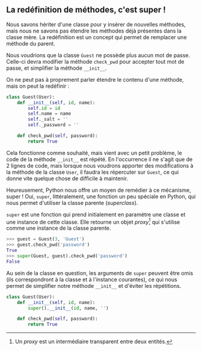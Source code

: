 ## La redéfinition de méthodes, c'est super !

Nous savons hériter d'une classe pour y insérer de nouvelles méthodes, mais nous ne savons pas étendre les méthodes déjà présentes dans la classe mère.
La redéfinition est un concept qui permet de remplacer une méthode du parent.

Nous voudrions que la classe `Guest` ne possède plus aucun mot de passe. Celle-ci devra modifier la méthode `check_pwd` pour accepter tout mot de passe, et simplifier la méthode `__init__`.

On ne peut pas à proprement parler étendre le contenu d'une méthode, mais on peut la redéfinir :

```python
class Guest(User):
    def __init__(self, id, name):
        self.id = id
        self.name = name
        self._salt = ''
        self._password = ''

    def check_pwd(self, password):
        return True
```

Cela fonctionne comme souhaité, mais vient avec un petit problème, le code de la méthode `__init__` est répété.
En l'occurrence il ne s'agit que de 2 lignes de code, mais lorsque nous voudrons apporter des modifications à la méthode de la classe `User`, il faudra les répercuter sur `Guest`, ce qui donne vite quelque chose de difficile à maintenir.

Heureusement, Python nous offre un moyen de remédier à ce mécanisme, super !
Oui, `super`, littéralement, une fonction un peu spéciale en Python, qui nous permet d'utiliser la classe parente (*superclass*).

`super` est une fonction qui prend initialement en paramètre une classe et une instance de cette classe. Elle retourne un objet *proxy*[^proxy] qui s'utilise comme une instance de la classe parente.

[^proxy]: Un *proxy* est un intermédiaire transparent entre deux entités.

```python
>>> guest = Guest(3, 'Guest')
>>> guest.check_pwd('password')
True
>>> super(Guest, guest).check_pwd('password')
False
```

Au sein de la classe en question, les arguments de `super` peuvent être omis (ils correspondront à la classe et à l'instance courantes), ce qui nous permet de simplifier notre méthode `__init__` et d'éviter les répétitions.

```python
class Guest(User):
    def __init__(self, id, name):
        super().__init__(id, name, '')

    def check_pwd(self, password):
        return True
```
